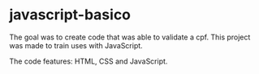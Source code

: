 # javascript-basico

The goal was to create code that was able to validate a cpf. This project was made to train uses with JavaScript.

The code features: HTML, CSS and JavaScript.
